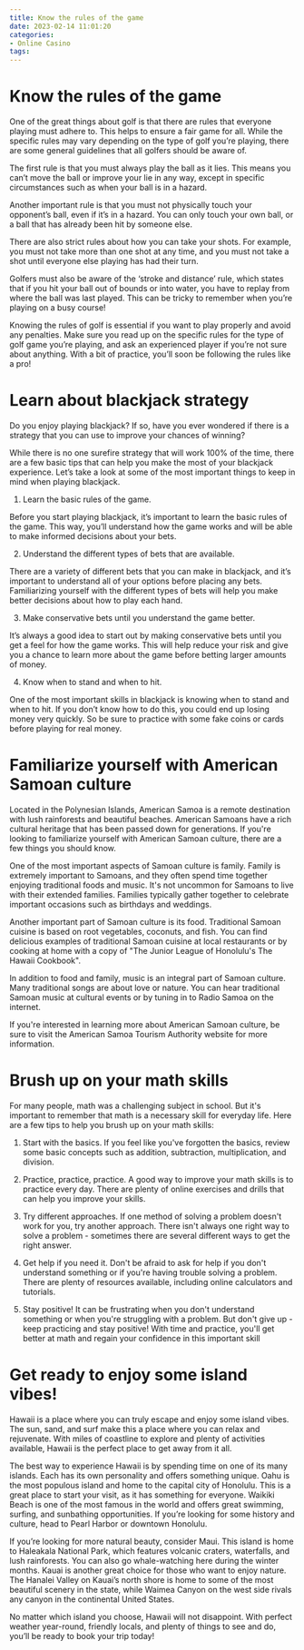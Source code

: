 ```yaml
---
title: Know the rules of the game 
date: 2023-02-14 11:01:20
categories:
- Online Casino
tags:
---
```



#  Know the rules of the game 

One of the great things about golf is that there are rules that everyone playing must adhere to. This helps to ensure a fair game for all. While the specific rules may vary depending on the type of golf you’re playing, there are some general guidelines that all golfers should be aware of.

The first rule is that you must always play the ball as it lies. This means you can’t move the ball or improve your lie in any way, except in specific circumstances such as when your ball is in a hazard.

Another important rule is that you must not physically touch your opponent’s ball, even if it’s in a hazard. You can only touch your own ball, or a ball that has already been hit by someone else.

There are also strict rules about how you can take your shots. For example, you must not take more than one shot at any time, and you must not take a shot until everyone else playing has had their turn.

Golfers must also be aware of the ‘stroke and distance’ rule, which states that if you hit your ball out of bounds or into water, you have to replay from where the ball was last played. This can be tricky to remember when you’re playing on a busy course!

Knowing the rules of golf is essential if you want to play properly and avoid any penalties. Make sure you read up on the specific rules for the type of golf game you’re playing, and ask an experienced player if you’re not sure about anything. With a bit of practice, you’ll soon be following the rules like a pro!

#  Learn about blackjack strategy 

Do you enjoy playing blackjack? If so, have you ever wondered if there is a strategy that you can use to improve your chances of winning?

While there is no one surefire strategy that will work 100% of the time, there are a few basic tips that can help you make the most of your blackjack experience. Let’s take a look at some of the most important things to keep in mind when playing blackjack.

1. Learn the basic rules of the game.

Before you start playing blackjack, it’s important to learn the basic rules of the game. This way, you’ll understand how the game works and will be able to make informed decisions about your bets.

2. Understand the different types of bets that are available.

There are a variety of different bets that you can make in blackjack, and it’s important to understand all of your options before placing any bets. Familiarizing yourself with the different types of bets will help you make better decisions about how to play each hand.

3. Make conservative bets until you understand the game better.

It’s always a good idea to start out by making conservative bets until you get a feel for how the game works. This will help reduce your risk and give you a chance to learn more about the game before betting larger amounts of money.

4. Know when to stand and when to hit.

One of the most important skills in blackjack is knowing when to stand and when to hit. If you don’t know how to do this, you could end up losing money very quickly. So be sure to practice with some fake coins or cards before playing for real money.

#  Familiarize yourself with American Samoan culture 

Located in the Polynesian Islands, American Samoa is a remote destination with lush rainforests and beautiful beaches. American Samoans have a rich cultural heritage that has been passed down for generations. If you're looking to familiarize yourself with American Samoan culture, there are a few things you should know.

One of the most important aspects of Samoan culture is family. Family is extremely important to Samoans, and they often spend time together enjoying traditional foods and music. It's not uncommon for Samoans to live with their extended families. Families typically gather together to celebrate important occasions such as birthdays and weddings.

Another important part of Samoan culture is its food. Traditional Samoan cuisine is based on root vegetables, coconuts, and fish. You can find delicious examples of traditional Samoan cuisine at local restaurants or by cooking at home with a copy of "The Junior League of Honolulu's The Hawaii Cookbook".

In addition to food and family, music is an integral part of Samoan culture. Many traditional songs are about love or nature. You can hear traditional Samoan music at cultural events or by tuning in to Radio Samoa on the internet.

If you're interested in learning more about American Samoan culture, be sure to visit the American Samoa Tourism Authority website for more information.

#  Brush up on your math skills 

For many people, math was a challenging subject in school. But it's important to remember that math is a necessary skill for everyday life. Here are a few tips to help you brush up on your math skills:

1. Start with the basics. If you feel like you've forgotten the basics, review some basic concepts such as addition, subtraction, multiplication, and division.

2. Practice, practice, practice. A good way to improve your math skills is to practice every day. There are plenty of online exercises and drills that can help you improve your skills.

3. Try different approaches. If one method of solving a problem doesn't work for you, try another approach. There isn't always one right way to solve a problem - sometimes there are several different ways to get the right answer.

4. Get help if you need it. Don't be afraid to ask for help if you don't understand something or if you're having trouble solving a problem. There are plenty of resources available, including online calculators and tutorials.

5. Stay positive! It can be frustrating when you don't understand something or when you're struggling with a problem. But don't give up - keep practicing and stay positive! With time and practice, you'll get better at math and regain your confidence in this important skill

#  Get ready to enjoy some island vibes!

Hawaii is a place where you can truly escape and enjoy some island vibes. The sun, sand, and surf make this a place where you can relax and rejuvenate. With miles of coastline to explore and plenty of activities available, Hawaii is the perfect place to get away from it all.

The best way to experience Hawaii is by spending time on one of its many islands. Each has its own personality and offers something unique. Oahu is the most populous island and home to the capital city of Honolulu. This is a great place to start your visit, as it has something for everyone. Waikiki Beach is one of the most famous in the world and offers great swimming, surfing, and sunbathing opportunities. If you’re looking for some history and culture, head to Pearl Harbor or downtown Honolulu.

If you’re looking for more natural beauty, consider Maui. This island is home to Haleakala National Park, which features volcanic craters, waterfalls, and lush rainforests. You can also go whale-watching here during the winter months. Kauai is another great choice for those who want to enjoy nature. The Hanalei Valley on Kauai’s north shore is home to some of the most beautiful scenery in the state, while Waimea Canyon on the west side rivals any canyon in the continental United States.

No matter which island you choose, Hawaii will not disappoint. With perfect weather year-round, friendly locals, and plenty of things to see and do, you’ll be ready to book your trip today!
